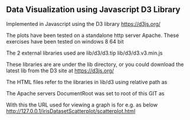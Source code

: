 Data Visualization using Javascript D3 Library
----------------------------------------------

Implemented in Javascript using the D3 library
https://d3js.org/


The plots have been tested on a standalone http server Apache.
These exercises have been tested on windows 8 64 bit

The 2 external libraries used are
lib/d3/d3.tip
lib/d3/d3.v3.min.js

These libraries are are under the lib directory, or you could download the latest lib from the D3 site at
https://d3js.org/

The HTML files refer to the libraries in lib/d3 using relative path as
    <script type="text/javascript" src="../lib/d3/d3.v3.js"></script>
    <script type="text/javascript" src="../lib/d3/d3.tip.js"></script>


The Apache servers DocumentRoot was set to root of this GIT as

With this the URL used for viewing a graph is for e.g. as below
http://127.0.0.1/irisDatasetScatterplot/scatterplot.html


